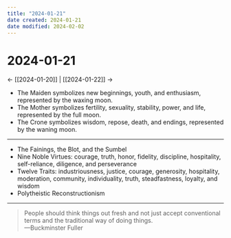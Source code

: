 ```yaml
---
title: "2024-01-21"
date created: 2024-01-21
date modified: 2024-02-02
---
```


# 2024-01-21

← [[2024-01-20]] | [[2024-01-22]] →

- The Maiden symbolizes new beginnings, youth, and enthusiasm, represented by the waxing moon.
- The Mother symbolizes fertility, sexuality, stability, power, and life, represented by the full moon.
- The Crone symbolizes wisdom, repose, death, and endings, represented by the waning moon.

---

- The Fainings, the Blot, and the Sumbel
- Nine Noble Virtues: courage, truth, honor, fidelity, discipline, hospitality, self-reliance, diligence, and perseverance
- Twelve Traits: industriousness, justice, courage, generosity, hospitality, moderation, community, individuality, truth, steadfastness, loyalty, and wisdom
- Polytheistic Reconstructionism

---

> People should think things out fresh and not just accept conventional terms and the traditional way of doing things.  
> —Buckminster Fuller
